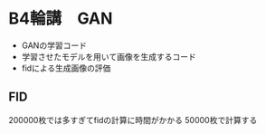 # B4輪講　GAN


- GANの学習コード
- 学習させたモデルを用いて画像を生成するコード
- fidによる生成画像の評価


## FID
200000枚では多すぎてfidの計算に時間がかかる
50000枚で計算する

